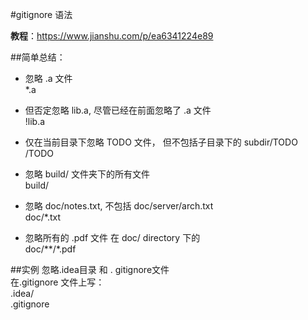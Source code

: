 #gitignore 语法

**教程**：https://www.jianshu.com/p/ea6341224e89

##简单总结：
+ 忽略 .a 文件  
  *.a  
  
+ 但否定忽略 lib.a, 尽管已经在前面忽略了 .a 文件  
  !lib.a
  
+ 仅在当前目录下忽略 TODO 文件， 但不包括子目录下的 subdir/TODO  
  /TODO
+ 忽略 build/ 文件夹下的所有文件  
  build/
+ 忽略 doc/notes.txt, 不包括 doc/server/arch.txt  
  doc/*.txt
  
 + 忽略所有的 .pdf 文件 在 doc/ directory 下的  
  doc/**/*.pdf
  
 ##实例
  忽略.idea目录 和 . gitignore文件  
  在.gitignore 文件上写：  
  .idea/  
  .gitignore
